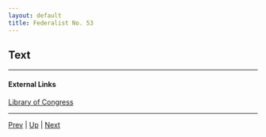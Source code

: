 ```yaml
---
layout: default
title: Federalist No. 53
---
```


## Text

---
#### External Links
[Library of Congress]()

---

[Prev](52.md) | [Up](README.md) | [Next](54.md)
